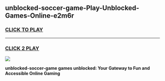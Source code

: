 
## unblocked-soccer-game-Play-Unblocked-Games-Online-e2m6r
<h3>
<a href="https://premium76.site?title=unblocked-soccer-game&ref=24A">CLICK TO PLAY</a></h3>
<hr>

<h3>
<a href="https://premium76.site?title=unblocked-soccer-game&ref=24A">CLICK 2 PLAY</a>
  
</h3>

<a href="https://premium76.site?title=unblocked-soccer-game&ref=24A"><img src="https://clearcache.store/games.png"></a>


**unblocked-soccer-game games unblocked: Your Gateway to Fun and Accessible Online Gaming**
